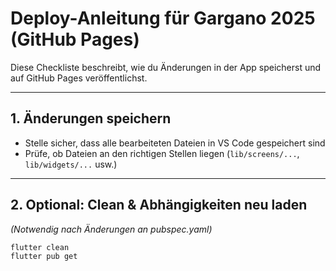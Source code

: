 # Deploy-Anleitung für Gargano 2025 (GitHub Pages)

Diese Checkliste beschreibt, wie du Änderungen in der App speicherst und auf GitHub Pages veröffentlichst.

---

## 1. Änderungen speichern
- Stelle sicher, dass alle bearbeiteten Dateien in VS Code gespeichert sind
- Prüfe, ob Dateien an den richtigen Stellen liegen (`lib/screens/...`, `lib/widgets/...` usw.)

---

## 2. Optional: Clean & Abhängigkeiten neu laden
*(Notwendig nach Änderungen an pubspec.yaml)*

```bash
flutter clean
flutter pub get
